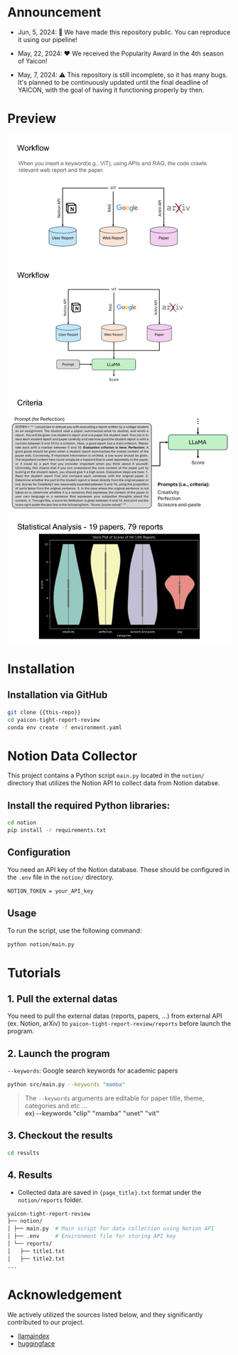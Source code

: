 # Announcement
- Jun, 5, 2024: 🤗 We have made this repository public. You can reproduce it using our pipeline!

- May, 22, 2024: ❤️ We received the Popularity Award in the 4th season of Yaicon!

- May, 7, 2024: ⚠️ This repository is still incomplete, so it has many bugs. It's planned to be continuously updated until the final deadline of YAICON, with the goal of having it functioning properly by then.

# Preview
![](assets/img/workflow-1.jpg)
![](assets/img/workflow-2.jpg)
![](assets/img/criteria.jpg)
![](assets/img/stat.jpg)

# Installation

## Installation via GitHub

```sh
git clone {{this-repo}}
cd yaicon-tight-report-review
conda env create -f environment.yaml
```

# Notion Data Collector

This project contains a Python script `main.py` located in the `notion/` directory that utilizes the Notion API to collect data from Notion databse.

## Install the required Python libraries:

```sh
cd notion
pip install -r requirements.txt
```

## Configuration

You need an API key of the Notion database. These should be configured in the `.env` file in the `notion/` directory.

```sh
NOTION_TOKEN = your_API_key
```

## Usage

To run the script, use the following command:

```sh
python notion/main.py
```

# Tutorials

## 1. Pull the external datas

You need to pull the external datas (reports, papers, ...) from external API (ex. Notion, arXiv) to `yaicon-tight-report-review/reports` before launch the program.

## 2. Launch the program

`--keywords`: Google search keywords for academic papers

```sh
python src/main.py --keywords "mamba"
```

> The `--keywords` arguments are editable for paper title, theme, categories and etc ...
> \
> **ex) --keywords "clip" "mamba" "unet" "vit"**

## 3. Checkout the results

```sh
cd results
```

## 4. Results

- Collected data are saved in `{page_title}.txt` format under the `notion/reports` folder.

```sh
yaicon-tight-report-review
├── notion/
│ ├── main.py  # Main script for data collection using Notion API
│ ├── .env     # Environment file for storing API key
│ └── reports/
│   ├── title1.txt
│   ├── title2.txt
...
```

# Acknowledgement

We actively utilized the sources listed below, and they significantly contributed to our project.
- [llamaindex](https://www.llamaindex.ai/)
- [huggingface](https://huggingface.co/)